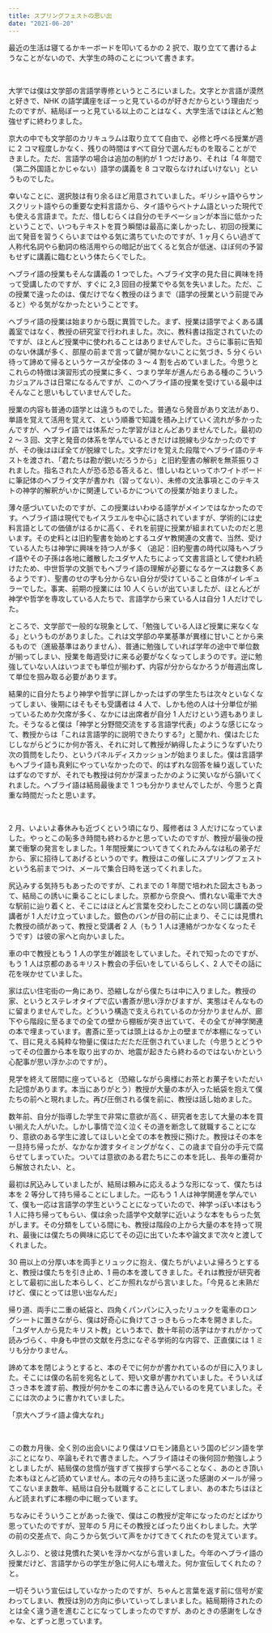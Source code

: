 ```yaml
---
title: スプリングフェストの思い出
date: "2021-06-20"
---
```


最近の生活は寝てるかキーボードを叩いてるかの 2 択で、取り立てて書けるようなことがないので、大学生の時のことについて書きます。

<br />

大学では僕は文学部の言語学専修というところにいました。文字とか言語が漠然と好きで、NHK の語学講座をぼーっと見ているのが好きだからという理由だったのですが、結局ぼーっと見ている以上のことはなく、大学生活ではほとんど勉強せずに終わりました。

京大の中でも文学部のカリキュラムは取り立てて自由で、必修と呼べる授業が週に 2 コマ程度しかなく、残りの時間はすべて自分で選んだものを取ることができました。ただ、言語学の場合は追加の制約が 1 つだけあり、それは「4 年間で（第二外国語とかじゃない）語学の講義を 8 コマ取らなければいけない」というものでした。

幸いなことに、選択肢は有り余るほど用意されていました。ギリシャ語やらサンスクリット語やらの重要な史料言語から、タイ語やらベトナム語といった現代でも使える言語まで。ただ、惜しむらくは自分のモチベーションが本当に低かったということで、いつもテキストを買う瞬間は最高に楽しかったし、初回の授業に出て発音を習うくらいまではやる気に満ちていたのですが、1 ヶ月くらい過ぎて人称代名詞やら動詞の格活用やらの暗記が出てくると気合が低迷、ほぼ何の予習もせずに講義に臨むという体たらくでした。

ヘブライ語の授業もそんな講義の 1 つでした。ヘブライ文字の見た目に興味を持って受講したのですが、すぐに 2,3 回目の授業でやる気を失いました。ただ、この授業で違ったのは、僕だけでなく教授のほうまで（語学の授業という前提でみると）やる気がなかったということです。

ヘブライ語の授業は始まりから既に異質でした。まず、授業は語学でよくある講義室ではなく、教授の研究室で行われました。次に、教科書は指定されていたのですが、ほとんど授業中に使われることはありませんでした。さらに事前に告知のない休講が多く、部屋の前まで言って鍵が開かないことに気づき、5 分くらい待って諦めて帰るというケースが全体の 3 ～ 4 割を占めていました。今思うとこれらの特徴は演習形式の授業に多く、つまり学年が進んだらある種のこういうカジュアルさは日常になるんですが、このヘブライ語の授業を受けている最中はそんなこと思いもしていませんでした。

授業の内容も普通の語学とは違うものでした。普通なら発音があり文法があり、単語を覚えて活用を覚えて、という順番で知識を積み上げていく流れが多かったんですが、ヘブライ語では体系だった学習がほとんどありませんでした。最初の 2 ～ 3 回、文字と発音の体系を学んでいるときだけは脱線も少なかったのですが、その後はほぼ全てが脱線でした。文字だけを覚えた段階でヘブライ語のテキストを渡され、「君たちは勘が鋭いだろうから」と旧約聖書の解釈を無茶振りされました。指名された人が恐る恐る答えると、惜しいねといってホワイトボードに筆記体のヘブライ文字が書かれ（習ってない）、未修の文法事項とこのテキストの神学的解釈がいかに関連しているかについての授業が始まりました。

薄々感づいていたのですが、この授業はいわゆる語学がメインではなかったのです。ヘブライ語は現代でもイスラエルを中心に話されていますが、学術的には史料言語としての価値がはるかに高く、それを前提に授業が組まれていたのだと思います。その史料とは旧約聖書を始めとするユダヤ教関連の文書で、当然、受けている人たちは神学に興味を持つ人が多く（追記：旧約聖書の時代以降もヘブライ語やその子孫は各地に離散したユダヤ人たちによって文書言語として使われ続けたため、中世哲学の文脈でもヘブライ語の理解が必要になるケースは数多くあるようです）、聖書のせの字も分からない自分が受けていること自体がイレギュラーでした。事実、前期の授業には 10 人くらいが出ていましたが、ほとんどが神学や哲学を専攻している人たちで、言語学から来ている人は自分 1 人だけでした。

ところで、文学部で一般的な現象として、「勉強している人ほど授業に来なくなる」というものがありました。これは文学部の卒業基準が異様に甘いことから来るもので（進級基準はありません）、普通に勉強していれば学年の途中で単位数が揃ってしまい、授業を毎週受けに来る必要がなくなってしまうのです。逆に勉強していない人はいつまでも単位が揃わず、内容が分からなかろうが毎週出席して単位を掴み取る必要があります。

結果的に自分たちより神学や哲学に詳しかったはずの学生たちは次々といなくなってしまい、後期にはそもそも受講者は 4 人で、しかも他の人は十分単位が揃っているためか欠席が多く、なかには出席者が自分 1 人だけという週もありました。そうなると僕は「神学と分野間交流をする言語学代表」のような感じになって、教授からは「これは言語学的に説明できたりする?」と聞かれ、僕はたじたじしながらどうにか何か答え、それに対して教授が納得したようにうなずいたり次の質問をしたり、というパネルディスカッションが始まりました。僕は言語学もヘブライ語も真剣にやっていなかったので、的はずれな回答を繰り返していたはずなのですが、それでも教授は何かが深まったかのように笑いながら頷いてくれました。ヘブライ語は結局最後まで 1 つも分かりませんでしたが、今思うと貴重な時間だったと思います。

<br />

2 月、いよいよ春休みも近づくという頃になり、履修者は 3 人だけになっていました。やっとこの恥多き時間も終わるかと思っていたのですが、教授が最後の授業で衝撃の発言をしました。1 年間授業についてきてくれたみんなは私の弟子だから、家に招待してあげるというのです。教授はこの催しにスプリングフェストという名前までつけ、メールで集合日時を送ってくれました。

尻込みする気持ちもあったのですが、これまでの 1 年間で培われた図太さもあって、結局この誘いに乗ることにしました。京都から奈良へ、慣れない電車で大きな駅前に辿り着くと、そこにはほとんど言葉を交わしたことのない同じ講義の受講者が 1 人だけ立っていました。銀色のバンが目の前に止まり、そこには見慣れた教授の顔があって、教授と受講者 2 人（もう 1 人は連絡がつかなくなったそうです）は彼の家へと向かいました。

車の中で教授ともう 1 人の学生が雑談をしていました。それで知ったのですが、もう 1 人は京都のあるキリスト教会の手伝いをしているらしく、2 人でその話に花を咲かせていました。

家は広い住宅街の一角にあり、恐縮しながら僕たちは中に入りました。教授の家、というとステレオタイプで広い書斎が思い浮かびますが、実態はそんなものに留まりませんでした。どういう構造で支えられているのか分かりませんが、廊下やら階段に至るまでの全ての壁から棚板が突き出ていて、その全てが神学関連の本で埋まっています。書斎に至っては頭上はるか上の壁までが本棚になっていて、目に見える純粋な物量に僕はただただ圧倒されていました（今思うとどうやってその位置から本を取り出すのか、地震が起きたら終わるのではないかという心配事が思い浮かぶのですが）。

見学を終えて居間に座っていると（恐縮しながら奥様にお茶とお菓子をいただいた記憶があります。本当にありがとう）教授が大量の本が入った紙袋を抱えて僕たちの前へと現れました。再び圧倒される僕を前に、教授は話し始めました。

数年前、自分が指導した学生で非常に意欲が高く、研究者を志して大量の本を買い揃えた人がいた。しかし事情で泣く泣くその道を断念して就職することになり、意欲のある学生に渡してほしいと全ての本を教授に預けた。教授はその本を一旦持ち帰ったが、なかなか渡すタイミングがなく、この歳まで自分の手元で腐らせてしまっていた。ついては意欲のある君たちにこの本を託し、長年の重荷から解放されたい、と。

最初は尻込みしていましたが、結局は頼みに応えるような形になって、僕たちは本を 2 等分して持ち帰ることにしました。一応もう 1 人は神学関連を学んでいて、僕も一応は言語学の学生ということになっていたので、神学っぽい本はもう 1 人に持ち帰ってもらい、僕は余った語学や文献学に近いような本をもらった気がします。その分類をしている間にも、教授は階段の上から大量の本を持って現れ、最後には僕たちの興味に応じてその辺に出ていた本や論文まで次々と渡してくれました。

30 冊以上の分厚い本を両手とリュックに抱え、僕たちがいよいよ帰ろうとすると、教授は僕たちを引き止め、1 冊の本を渡してきました。それは教授が研究者として最初に出した本らしく、どこか照れながら言いました。「今見ると未熟だけど、僕にとっては思い出なんだ」

帰り道、両手に二重の紙袋と、四角くパンパンに入ったリュックを電車のロングシートに置きながら、僕は好奇心に負けてさっきもらった本を開きました。「ユダヤ人から見たキリスト教」という本で、数十年前の活字はかすれがかって読みづらく、中身も中世の文献を丹念になぞる学術的な内容で、正直僕には 1 ミリも分かりません。

諦めて本を閉じようとすると、本のそでに何かが書かれているのが目に入りました。そこには僕の名前を宛名として、短い文章が書かれていました。そういえばさっき本を渡す前、教授が何かをこの本に書き込んでいるのを見ていました。そこには次のように書かれていました。

「京大ヘブライ語よ偉大なれ」

<br />

この数カ月後、全く別の出会いにより僕はソロモン諸島という国のピジン語を学ぶことになり、卒論もそれで書きました。ヘブライ語はその後何回か勉強しようとしましたが、結局僕の怠惰が強すぎて挨拶すら学べることなく、あのとき頂いた本もほとんど読めていません。本の元々の持ち主に送った感謝のメールが帰ってこないまま数年、結局は自分も就職することにしてしまい、あの本たちはほとんど読まれずに本棚の中に眠っています。

ちなみにそういうことがあった後で、僕はこの教授が定年になったのだとばかり思っていたのですが、翌年の 5 月にその教授とばったり出くわしました。大学の前の交差点で、向こうから気づいて声をかけてきてくれたのを覚えています。

久しぶり、と彼は見慣れた笑いを浮かべながら言いました。今年のヘブライ語の授業だけど、言語学からの学生が急に何人にも増えた。何か宣伝してくれたの？と。

一切そういう宣伝はしていなかったのですが、ちゃんと言葉を返す前に信号が変わってしまい、教授は別の方向に歩いていってしまいました。結局期待されたのとは全く違う道を進むことになってしまったのですが、あのときの感謝をしなきゃな、とずっと思っています。
